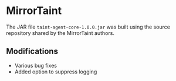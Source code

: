 # MirrorTaint

The JAR file `taint-agent-core-1.0.0.jar` was built using the source repository shared by the MirrorTaint
authors.

## Modifications

* Various bug fixes
* Added option to suppress logging